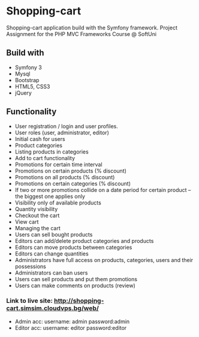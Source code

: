 # Shopping-cart

Shopping-cart application build with the Symfony framework. Project Assignment for the PHP MVC Frameworks Course @ SoftUni

## Build with
* Symfony 3
* Mysql
* Bootstrap
* HTML5, CSS3
* jQuery

## Functionality
*	User registration / login and user profiles.
*	User roles (user, administrator, editor)
*	Initial cash for users
*	Product categories
*	Listing products in categories
*	Add to cart functionality
*	Promotions for certain time interval
*	Promotions on certain products (% discount)
*	Promotions on all products (% discount) 
*	Promotions on certain categories (% discount)
*	If two or more promotions collide on a date period for certain product – the biggest one applies only
*	Visibility only of available products
*	Quantity visibility
*	Checkout the cart
*	View cart
*	Managing the cart
*	Users can sell bought products
*	Editors can add/delete product categories and products
*	Editors can move products between categories
*	Editors can change quantities
*	Administrators have full access on products, categories, users and their possessions
*	Administrators can ban users
*	Users can sell products and put them promotions
*	Users can make comments on products (review)

### Link to live site: http://shopping-cart.simsim.cloudvps.bg/web/
* Admin acc: username: admin  password:admin
* Editor acc: username: editor password:editor
